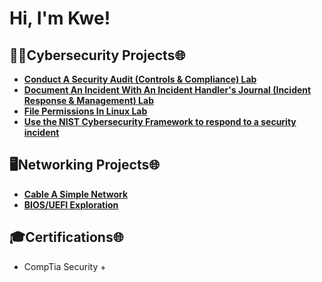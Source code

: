<h1>Hi, I'm Kwe!

<h2>👨‍💻Cybersecurity Projects🌐</h2>

- <b> [Conduct A Security Audit (Controls & Compliance) Lab](https://github.com/SunGodRah/ConductASecurityAuditLab/blob/main/README.md)</b>
- <b> [Document An Incident With An Incident Handler's Journal (Incident Response & Management) Lab](https://github.com/SunGodRah/DocumentAnIncidentWithAnIncidentHandlersJournalLab/blob/main/README.md) </b>
- <b> [File Permissions In Linux Lab](https://github.com/SunGodRah/FilePermissionsInLinux/blob/main/README.md) </b>
- <b> [Use the NIST Cybersecurity Framework to respond to a security incident](https://github.com/SunGodRah/UseTheNISTCybersecurityFrameworkToRespondToASecurityIncident) </b>

<h2>🖥️Networking Projects🌐</h2>

- <b> [Cable A Simple Network](https://github.com/SunGodRah/CableASimpleNetwork/blob/main/README.md)</b>
- <b> [BIOS/UEFI Exploration](https://github.com/SunGodRah/BIOSUEFIExploration)</b>

<h2>🎓Certifications🌐</h2>

- CompTia Security +


<!--
**joshmadakor1/joshmadakor1** is a ✨ _special_ ✨ repository because its `README.md` (this file) appears on your GitHub profile.

Here are some ideas to get you started:

- 🔭 I’m currently working on ...
- 🌱 I’m currently learning ...
- 👯 I’m looking to collaborate on ...
- 🤔 I’m looking for help with ...
- 💬 Ask me about ...
- 📫 How to reach me: ...
- 😄 Pronouns: ...
- ⚡ Fun fact: ...
-->
